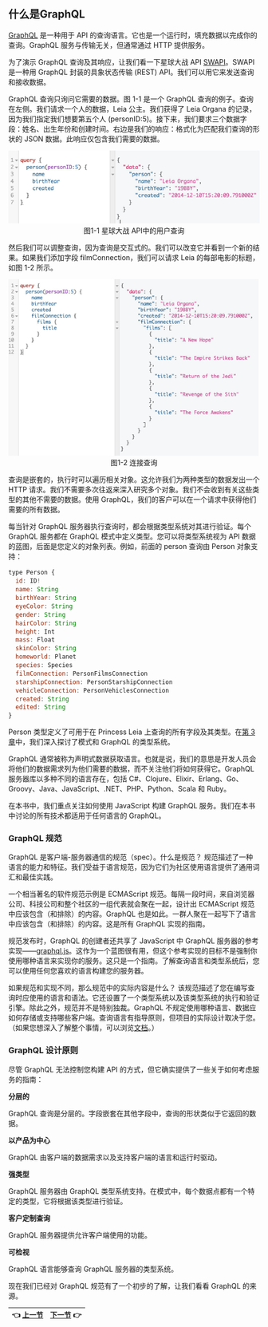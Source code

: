 ## 什么是GraphQL

[GraphQL](https://graphql.org/) 是一种用于 API 的查询语言。它也是一个运行时，填充数据以完成你的查询。GraphQL 服务与传输无关，但通常通过 HTTP 提供服务。

为了演示 GraphQL 查询及其响应，让我们看一下星球大战 API [SWAPI](https://graphql.org/swapi-graphql/)。SWAPI 是一种用 GraphQL 封装的具象状态传输 (REST) API。我们可以用它来发送查询和接收数据。

GraphQL 查询只询问它需要的数据。图 1-1 是一个 GraphQL 查询的例子。查询在左侧。我们请求一个人的数据，Leia 公主。我们获得了 Leia Organa 的记录，因为我们指定我们想要第五个人 (personID:5)。接下来，我们要求三个数据字段：姓名、出生年份和创建时间。右边是我们的响应：格式化为匹配我们查询的形状的 JSON 数据。此响应仅包含我们需要的数据。
<p align="center">
  <img src="Image/1-1.png"><br>
  图1-1 星球大战 API中的用户查询<br>
</p>

然后我们可以调整查询，因为查询是交互式的。我们可以改变它并看到一个新的结果。如果我们添加字段 filmConnection，我们可以请求 Leia 的每部电影的标题，如图 1-2 所示。
<p align="center">
  <img src="Image/1-2.png"><br>
  图1-2 连接查询<br>
</p>

查询是嵌套的，执行时可以遍历相关对象。这允许我们为两种类型的数据发出一个 HTTP 请求。我们不需要多次往返来深入研究多个对象。我们不会收到有关这些类型的其他不需要的数据。使用 GraphQL，我们的客户可以在一个请求中获得他们需要的所有数据。

每当针对 GraphQL 服务器执行查询时，都会根据类型系统对其进行验证。每个 GraphQL 服务都在 GraphQL 模式中定义类型。您可以将类型系统视为 API 数据的蓝图，后面是您定义的对象列表。例如，前面的 person 查询由 Person 对象支持：

``` javascript
type Person {
  id: ID!
  name: String
  birthYear: String
  eyeColor: String
  gender: String
  hairColor: String
  height: Int
  mass: Float
  skinColor: String
  homeworld: Planet
  species: Species
  filmConnection: PersonFilmsConnection
  starshipConnection: PersonStarshipConnection
  vehicleConnection: PersonVehiclesConnection
  created: String
  edited: String
}
```

Person 类型定义了可用于在 Princess Leia 上查询的所有字段及其类型。在[第 3 章](/ch03_00.md)中，我们深入探讨了模式和 GraphQL 的类型系统。

GraphQL 通常被称为声明式数据获取语言。也就是说，我们的意思是开发人员会将他们的数据需求列为他们需要的数据，而不关注他们将如何获得它。GraphQL 服务器库以多种不同的语言存在，包括 C#、Clojure、Elixir、Erlang、Go、Groovy、Java、JavaScript、.NET、PHP、Python、Scala 和 Ruby。

在本书中，我们重点关注如何使用 JavaScript 构建 GraphQL 服务。我们在本书中讨论的所有技术都适用于任何语言的 GraphQL。

### GraphQL 规范

GraphQL 是客户端-服务器通信的规范（spec）。什么是规范？ 规范描述了一种语言的能力和特征。我们受益于语言规范，因为它们为社区使用语言提供了通用词汇和最佳实践。

一个相当著名的软件规范示例是 ECMAScript 规范。每隔一段时间，来自浏览器公司、科技公司和整个社区的一组代表就会聚在一起，设计出 ECMAScript 规范中应该包含（和排除）的内容。GraphQL 也是如此。一群人聚在一起写下了语言中应该包含（和排除）的内容。这是所有 GraphQL 实现的指南。

规范发布时，GraphQL 的创建者还共享了 JavaScript 中 GraphQL 服务器的参考实现——[graphql.js](https://github.com/graphql/graphql-js)。这作为一个蓝图很有用，但这个参考实现的目标不是强制你使用哪种语言来实现你的服务。这只是一个指南。了解查询语言和类型系统后，您可以使用任何您喜欢的语言构建您的服务器。

如果规范和实现不同，那么规范中的实际内容是什么？ 该规范描述了您在编写查询时应使用的语言和语法。它还设置了一个类型系统以及该类型系统的执行和验证引擎。除此之外，规范并不是特别独裁。GraphQL 不规定使用哪种语言、数据应如何存储或支持哪些客户端。查询语言有指导原则，但项目的实际设计取决于您。（如果您想深入了解整个事情，可以浏览[文档](http://facebook.github.io/graphql)。）

### GraphQL 设计原则
尽管 GraphQL 无法控制您构建 API 的方式，但它确实提供了一些关于如何考虑服务的指南：

**分层的**

GraphQL 查询是分层的。字段嵌套在其他字段中，查询的形状类似于它返回的数据。

**以产品为中心**

GraphQL 由客户端的数据需求以及支持客户端的语言和运行时驱动。

**强类型**

GraphQL 服务器由 GraphQL 类型系统支持。在模式中，每个数据点都有一个特定的类型，它将根据该类型进行验证。

**客户定制查询**

GraphQL 服务器提供允许客户端使用的功能。

**可检视**

GraphQL 语言能够查询 GraphQL 服务器的类型系统。

现在我们已经对 GraphQL 规范有了一个初步的了解，让我们看看 GraphQL 的来源。

| :point_left: [上一节](/ch01_00.md) | [下一节](/ch01_02.md) :point_right: |
| - | - |

